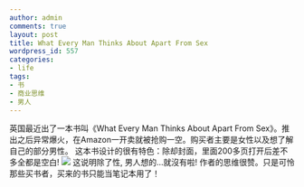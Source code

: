 ```yaml
---
author: admin
comments: true
layout: post
title: What Every Man Thinks About Apart From Sex
wordpress_id: 557
categories:
- life
tags:
- 书
- 商业思维
- 男人
---
```


英国最近出了一本书叫《What Every Man Thinks About Apart From Sex》。推出之后异常爆火，在Amazon一开卖就被抢购一空。购买者主要是女性以及想了解自己的部分男性。
这本书设计的很有特色：除却封面，里面200多页打开后差不多全都是空白!
![](http://ww1.sinaimg.cn/bmiddle/620626d0jw6dez726t6c3j.jpg)
这说明除了性, 男人想的...就沒有啦!
作者的思维很赞。只是可怜那些买书者，买来的书只能当笔记本用了！
